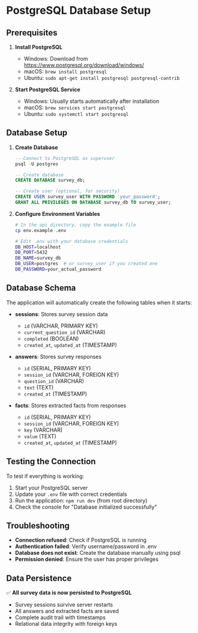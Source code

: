 # PostgreSQL Database Setup

## Prerequisites

1. **Install PostgreSQL**
   - Windows: Download from https://www.postgresql.org/download/windows/
   - macOS: `brew install postgresql` 
   - Ubuntu: `sudo apt-get install postgresql postgresql-contrib`

2. **Start PostgreSQL Service**
   - Windows: Usually starts automatically after installation
   - macOS: `brew services start postgresql`
   - Ubuntu: `sudo systemctl start postgresql`

## Database Setup

1. **Create Database**
   ```sql
   -- Connect to PostgreSQL as superuser
   psql -U postgres
   
   -- Create database
   CREATE DATABASE survey_db;
   
   -- Create user (optional, for security)
   CREATE USER survey_user WITH PASSWORD 'your_password';
   GRANT ALL PRIVILEGES ON DATABASE survey_db TO survey_user;
   ```

2. **Configure Environment Variables**
   ```bash
   # In the api directory, copy the example file
   cp env.example .env
   
   # Edit .env with your database credentials
   DB_HOST=localhost
   DB_PORT=5432
   DB_NAME=survey_db
   DB_USER=postgres  # or survey_user if you created one
   DB_PASSWORD=your_actual_password
   ```

## Database Schema

The application will automatically create the following tables when it starts:

- **sessions**: Stores survey session data
  - `id` (VARCHAR, PRIMARY KEY)
  - `current_question_id` (VARCHAR)
  - `completed` (BOOLEAN)
  - `created_at`, `updated_at` (TIMESTAMP)

- **answers**: Stores survey responses
  - `id` (SERIAL, PRIMARY KEY)
  - `session_id` (VARCHAR, FOREIGN KEY)
  - `question_id` (VARCHAR)
  - `text` (TEXT)
  - `created_at` (TIMESTAMP)

- **facts**: Stores extracted facts from responses
  - `id` (SERIAL, PRIMARY KEY)
  - `session_id` (VARCHAR, FOREIGN KEY)
  - `key` (VARCHAR)
  - `value` (TEXT)
  - `created_at`, `updated_at` (TIMESTAMP)

## Testing the Connection

To test if everything is working:

1. Start your PostgreSQL server
2. Update your `.env` file with correct credentials
3. Run the application: `npm run dev` (from root directory)
4. Check the console for "Database initialized successfully"

## Troubleshooting

- **Connection refused**: Check if PostgreSQL is running
- **Authentication failed**: Verify username/password in .env
- **Database does not exist**: Create the database manually using psql
- **Permission denied**: Ensure the user has proper privileges

## Data Persistence

✅ **All survey data is now persisted to PostgreSQL**
- Survey sessions survive server restarts
- All answers and extracted facts are saved
- Complete audit trail with timestamps
- Relational data integrity with foreign keys

